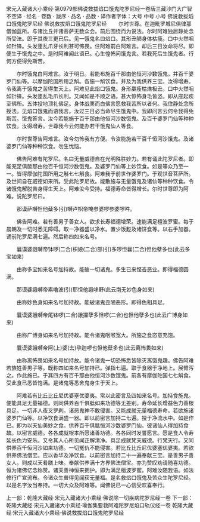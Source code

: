 宋元入藏诸大小乘经·第0979部佛说救拔焰口饿鬼陀罗尼经一卷唐三藏沙门大广智不空译
· 经名 · 卷数 · 跋序
· 品名 · 品数 · 译作者字体：大号 中号 小号
佛说救拔熖口饿鬼陀罗尼经
佛说救拔熖口饿鬼陀罗尼经
　　尔时世尊。在迦毗罗城尼俱律那僧伽蓝所。与诸比丘并诸菩萨无数众会。前后围绕而为说法。尔时阿难独居静处念所受法。即于其夜三更已后。见一饿鬼名曰焰口。其形丑陋身体枯瘦。口中火然咽如针锋。头发蓬乱爪牙长利甚可怖畏。住阿难前白阿难言。却后三日汝命将尽。即便生于饿鬼之中。是时阿难闻此语已。心生惶怖问饿鬼言。若我死后生饿鬼者。行何方便得免斯苦。

　　尔时饿鬼白阿难言。汝于明日。若能布施百千那由他恒河沙数饿鬼。并百千婆罗门仙等。以摩伽陀国所用之斛。各施一斛饮食。并及为我供养三宝。汝得增寿。令我离于饿鬼之苦得生天上。阿难见此焰口饿鬼。身形羸瘦枯燋极丑。口中火然咽如针锋。头发蓬乱毛爪长利。又闻如是不顺之语。甚大惊怖身毛皆竖。即从座起疾至佛所。五体投地顶礼佛足。身体战栗而白佛言愿救我苦所以者何。我住静处念所授法。见焰口饿鬼而语我言。汝过三日必当命尽生饿鬼中。我即问言云何令我得免斯苦。饿鬼答言。汝今若能施于百千那由他恒河沙数饿鬼。及百千婆罗门仙等种种饮食。汝得增寿。世尊我今云何能办若干饿鬼仙人等食。

　　尔时世尊告阿难言。汝今勿怖我有方便。令汝能施若干百千恒河沙饿鬼。及诸婆罗门仙等种种饮食。勿生忧恼。

　　佛告阿难有陀罗尼。名曰无量威德自在光明殊胜妙力。若有诵此陀罗尼者。即能充足俱胝那由他百千恒河沙数饿鬼。及婆罗门仙等上妙饮食。如是等众乃至一一。皆得摩伽陀国所用之斛七七斛食。阿难我于前世作婆罗门。于观世音菩萨所。及世间自在威德如来所。受此陀罗尼故。能散施与无量饿鬼及诸仙等种种饮食。令诸饿鬼解脱苦身得生天上。阿难汝今受持。福德寿命皆得增长。尔时世尊即为阿难。说陀罗尼曰。

　　那谟萨嚩怛他蘖多(引)嚩卢枳帝唵参婆啰参婆啰吽。

　　佛告阿难。若有善男子善女人。欲求长寿福德增荣。速能满足檀波罗蜜。每于晨朝及一切时悉无障碍。取一净器盛以净水。置少饭麨及诸饼食等。以右手加器。诵前陀罗尼满七遍。然后称四如来名号。

　　曩谟婆誐嚩帝钵啰(二合)枳娘(二合)部(引)多啰怛曩(二合)怛他孽多也(此云多宝如来)

　　由称多宝如来名号加持故。能破一切诸鬼。多生已来悭吝恶业。即得福德圆满。

　　那谟婆誐嚩帝素噜波(引)耶怛他誐哆野(此云南无妙色身如来)

　　由称妙色身如来名号加持故。能破诸鬼丑陋恶形。即得色相具足。

　　曩谟婆誐嚩帝尾钵啰(二合)誐攞孽多怛啰(二合)也怛他孽多也(此云广博身如来)

　　由称广博身如来名号加持故。能令诸鬼咽喉宽大。所施之食恣意充饱。

　　曩谟婆誐嚩帝阿(上)婆(去)孕迦啰也怛他蘖多也(此云离怖畏如来)

　　由称离怖畏如来名号加持故。能令诸鬼一切恐怖悉皆除灭离饿鬼趣。佛告阿难若族姓善男子等。既称四如来名号加持已。弹指七遍。取于食器于净地上。展臂泻之。作此施已。于其四方有百千那由他恒河沙数饿鬼。前各有摩伽陀国七七斛食。受此食已悉皆饱满。是诸鬼等悉舍鬼身生于天上。

　　阿难若有比丘比丘尼优婆塞优婆夷。常以此密言及四如来名号。加持食施鬼。便能具足无量福德。则同供养百千俱胝如来功德等无差别。寿命延长增益色力善根具足。一切非人夜叉罗刹。诸恶鬼神不敢侵害。又能成就无量福德寿命。若欲施诸婆罗门仙等。以净饮食满盛一器。即以前密言加持二七遍。投于净流水中。如是作已。即为以天仙美妙之食。供养百千俱胝恒河沙数婆罗门仙。彼诸仙人得加持食故。以密言威德。各各成就根本所愿诸善功德。各各同时发誓愿言。愿是食人令寿延长色力安乐。又令其人心所见闻正解清净。具足成就梵天威德。行梵天行。又同供养百千恒河沙如来功德。一切冤仇不能侵害。若比丘比丘尼优婆塞优婆夷。若欲供养佛法僧宝。应以香华及净饮食。以前密言加持二十一遍奉献三宝。是善男子善女人。则成以天肴膳上味。奉献供养满十方界佛法僧宝。亦为赞叹劝请随喜功德。恒为诸佛忆念称赞。诸天善神恒来拥护。即为满足檀波罗蜜。阿难汝随我语。如法修行广宣流布。令诸众生普得见闻获无量福。是名救焰口饿鬼及苦众生陀罗尼经。以是名字汝当奉持。一切大众及阿难等。闻佛说已一心信受欢喜奉行。

上一部：乾隆大藏经·宋元入藏诸大小乘经·佛说除一切疾病陀罗尼经一卷
下一部：乾隆大藏经·宋元入藏诸大小乘经·瑜伽集要救阿难陀罗尼焰口轨仪经一卷
乾隆大藏经·宋元入藏诸大小乘经·佛说救拔焰口饿鬼陀罗尼经